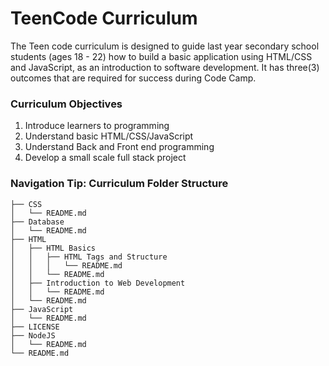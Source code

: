 # TeenCode Curriculum
The Teen code curriculum is designed to guide last year secondary school students (ages 18 - 22)  how to build a basic application using HTML/CSS and JavaScript, as an introduction to software development. It has three(3) outcomes that are required for success during Code Camp.

### Curriculum Objectives
<ol>
<li>Introduce learners to programming</li>
<li>Understand basic HTML/CSS/JavaScript</li>
<li>Understand Back and Front end programming</li>
<li>Develop a small scale full stack project</li>
</ol>

### Navigation Tip: Curriculum Folder Structure

```         
├── CSS
│   └── README.md
├── Database
│   └── README.md
├── HTML
│   ├── HTML Basics
│   │   ├── HTML Tags and Structure
│   │   │   └── README.md
│   │   └── README.md
│   ├── Introduction to Web Development
│   │   └── README.md
│   └── README.md
├── JavaScript
│   └── README.md
├── LICENSE
├── NodeJS
│   └── README.md
└── README.md
 ```